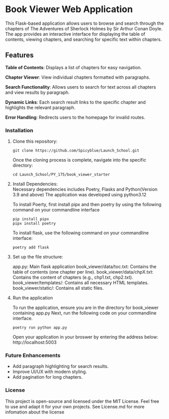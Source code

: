 # Book Viewer Web Application

This Flask-based application allows users to browse and search through the chapters of The Adventures of Sherlock Holmes by Sir Arthur Conan Doyle. The app provides an interactive interface for displaying the table of contents, viewing chapters, and searching for specific text within chapters.

## Features

**Table of Contents**: Displays a list of chapters for easy navigation.  

**Chapter Viewer**: View individual chapters formatted with paragraphs.  

**Search Functionality**: Allows users to search for text across all chapters and view results by paragraph.  

**Dynamic Links**: Each search result links to the specific chapter and highlights the relevant paragraph.  

**Error Handling**:
Redirects users to the homepage for invalid routes.

### Installation

1. Clone this repository:

    ```console
    git clone https://github.com/Spicyblue/Launch_School.git
    ```

    Once the cloning process is complete, navigate into the specific directory:

    ```console
    cd Launch_School/PY_175/book_viewer_starter
    ```


2. Install Dependencies:  
    Necessary dependencies includes Poetry, Flasks and Python(Version 3.9 and above) The application was developed using python3.12

    To install Poerty, first install pipx and then poetry by using the following command on your commandline interface

    ```console
    pip install pipx
    pipx install poetry
    ```

    To install flask, use the following command on your commandline interface:

    ```console
    poetry add flask
    ```

3. Set up the file structure:

    app.py: Main flask application
    book_viewer/data/toc.txt: Contains the table of contents (one chapter per line).
    book_viewer/data/chpX.txt: Contains the content of chapters (e.g., chp1.txt, chp2.txt).
    book_viewer/templates/: Contains all necessary HTML templates.
    book_viewer/static/: Contains all static files.

4. Run the application

    To run the application, ensure you are in the directory for book_viewer containing app.py
    Next, run the following code on your commandline interface.

    ```console
    poetry run python app.py
    ````

    Open your application in your broswer by entering the address below:
    http://localhost:5003

### Future Enhancements

- Add paragraph highlighting for search results.
- Improve UI/UX with modern styling.
- Add pagination for long chapters.

### License

This project is open-source and licensed under the MIT License. Feel free to use and adapt it for your own projects. See License.md for more infomation about the license
